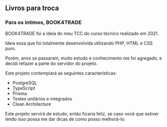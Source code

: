 ## Livros para troca

### Para os íntimos, BOOK4TRADE

BOOK4TRADE foi a ideia do meu TCC do curso técnico realizado em 2021.

Ideia essa que foi totalmente desenvolvida utilizando PHP, HTML e CSS puro.

Porém, anos se passaram, muito estudo e conhecimento me foi agregado, e decidi refazer a parte do servidor do projeto.

Este projeto contemplará as seguintes características:

- PostgreSQL
- TypeScript
- Prisma
- Testes unitários e integrados
- Clean Architecture

Este projeto servirá de estudo, então ficaria feliz, se caso você que estiver lendo isso possa me dar dicas de como posso melhorá-lo.
